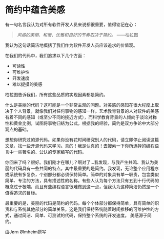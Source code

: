 # 简约中蕴含美感

有一句名言我认为对所有软件开发人员来说都很重要，值得铭记在心：

> *风格的美丽、和谐、优雅和良好的节奏取决于简约。* ——柏拉图

我认为这句话简洁地概括了我们作为软件开发人员应该追求的价值观。

在我们的代码中，我们追求以下几个方面：

- 可读性
- 可维护性
- 开发速度
- 难以捉摸的美感

柏拉图告诉我们，所有这些品质的实现因素都是简约。

什么是美丽的代码？这可能是一个非常主观的问题。对美感的感知在很大程度上取决于个人背景，就像我们对任何事物的感知一样。艺术教育背景的人对软件的美感有着不同的感知（或至少不同的接近方式），而科学教育背景的人倾向于谈论对称性和黄金比例，试图将事物归结为公式。根据我的经验，简约是双方争论中大部分观点的基础。

想想你研究过的源代码。如果你没有花时间研究别人的代码，请立即停止阅读这篇文章，找一些开源代码来学习。真的！我是认真的！去搜索一下你所选择的编程语言中一些著名的、公认的专家编写的代码。

你回来了吗？很好。我们刚才在哪儿？啊对了...我发现，与我产生共鸣、我认为美丽的代码具有一些共同的特点。其中最重要的是简约。我发现，无论整个应用程序或系统有多复杂，个别部分都必须保持简单。简单的对象具有单一职责，包含类似简单、专注的方法，具有描述性的名称。有些人认为每个方法只有五到十行代码的概念过于极端，而且有些编程语言很难做到这一点，但我认为这种简洁仍然是一个值得追求的目标。

最重要的是，美丽的代码是简约的代码。每个个体部分都保持简单，具有简单的职责和与系统其他部分的简单关系。这是我们保持系统随着时间推移的可维护性的方式，通过简洁、简单、可测试的代码，保持整个系统的开发速度。
美感源于简约。

由Jørn Ølmheim撰写
